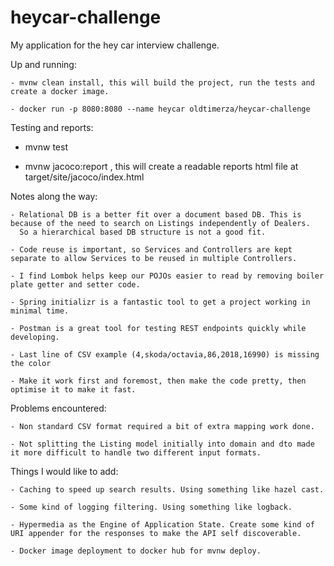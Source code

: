 # heycar-challenge
My application for the hey car interview challenge.

Up and running:

    - mvnw clean install, this will build the project, run the tests and create a docker image.

    - docker run -p 8080:8080 --name heycar oldtimerza/heycar-challenge

Testing and reports:

- mvnw test

- mvnw jacoco:report , this will create a readable reports html file at target/site/jacoco/index.html
    
Notes along the way:

    - Relational DB is a better fit over a document based DB. This is because of the need to search on Listings independently of Dealers.
      So a hierarchical based DB structure is not a good fit.

    - Code reuse is important, so Services and Controllers are kept separate to allow Services to be reused in multiple Controllers.

    - I find Lombok helps keep our POJOs easier to read by removing boiler plate getter and setter code.

    - Spring initializr is a fantastic tool to get a project working in minimal time.

    - Postman is a great tool for testing REST endpoints quickly while developing.

    - Last line of CSV example (4,skoda/octavia,86,2018,16990) is missing the color

    - Make it work first and foremost, then make the code pretty, then optimise it to make it fast.

Problems encountered:

    - Non standard CSV format required a bit of extra mapping work done.

    - Not splitting the Listing model initially into domain and dto made it more difficult to handle two different input formats.

Things I would like to add:

    - Caching to speed up search results. Using something like hazel cast.

    - Some kind of logging filtering. Using something like logback.

    - Hypermedia as the Engine of Application State. Create some kind of URI appender for the responses to make the API self discoverable.

    - Docker image deployment to docker hub for mvnw deploy.